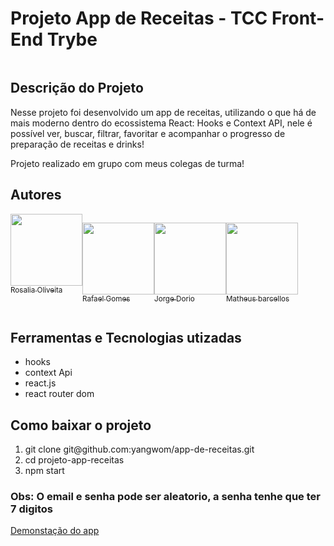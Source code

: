 <h1>Projeto App de Receitas - TCC Front-End Trybe</h1>

<img src="./GifProjeto.gif" alt=""  />

<h2>Descrição do Projeto</h2>

<p>Nesse projeto foi desenvolvido um app de receitas, utilizando o que há de mais moderno dentro do ecossistema React: Hooks e Context API, nele é possível ver, buscar, filtrar, favoritar e acompanhar o progresso de preparação de receitas e drinks!

Projeto realizado em grupo com meus colegas de turma!</p>

<h2>Autores</h2>
<div style= "display: flex " >
<a href="https://github.com/Ro-padoin"><img src="https://avatars.githubusercontent.com/u/86959793?v=4" width="115" style="max-width: 100%;"><br><sub>Rosalia Oliveita</sub></a>

<a href="https://github.com/RB-RafaelGomes"><img src="https://avatars.githubusercontent.com/u/87668329?v=4" width="115" style="max-width: 100%;"><br><sub>Rafael Gomes</sub></a>

<a href="https://github.com/JorgeDorio"><img src="https://avatars.githubusercontent.com/u/89706605?v=4" width="115" style="max-width: 100%;"><br><sub>Jorge Dorio</sub></a>

<a href="https://github.com/MatheusBarcellosDev"><img src="https://avatars.githubusercontent.com/u/76540991?v=4" width="115" style="max-width: 100%;"><br><sub>Matheus barcellos</sub></a>
</div>

<h2> Ferramentas e Tecnologias utizadas</h2>

<ul> 
<li>hooks</li>
<li>context Api</li>
<li>react.js</li>
<li>react router dom</li>
</ul>

<h2> Como baixar o projeto</h2>

<ol>
<li> git clone git@github.com:yangwom/app-de-receitas.git</li>
<li>cd projeto-app-receitas</li>
<li>npm start</li>
</ol>

<h3>Obs: O email e senha pode ser aleatorio, a senha tenhe que ter 7 digitos </h3>

<a href="https://yangwom.github.io/app-de-receitas/" >Demonstação do app</a>
